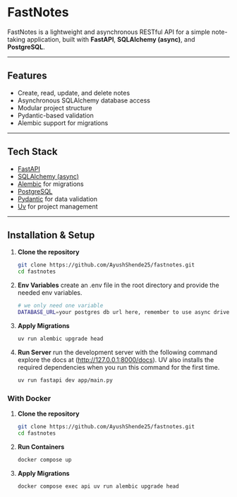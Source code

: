 #  FastNotes

FastNotes is a lightweight and asynchronous RESTful API for a simple note-taking application, built with **FastAPI**, **SQLAlchemy (async)**, and **PostgreSQL**.

---

##  Features

- Create, read, update, and delete notes
- Asynchronous SQLAlchemy database access
- Modular project structure
- Pydantic-based validation
- Alembic support for migrations

---

##  Tech Stack

- [FastAPI](https://fastapi.tiangolo.com/)
- [SQLAlchemy (async)](https://docs.sqlalchemy.org/en/20/orm/extensions/asyncio.html)
- [Alembic](https://alembic.sqlalchemy.org/en/latest/) for migrations
- [PostgreSQL](https://www.postgresql.org/)
- [Pydantic](https://docs.pydantic.dev/) for data validation
- [Uv](https://docs.astral.sh/uv/) for project management

---

##  Installation & Setup

1. **Clone the repository**
   ```bash
   git clone https://github.com/AyushShende25/fastnotes.git
   cd fastnotes
   ```

2. **Env Variables**
    create an .env file in the root directory and provide the needed env variables.
    ```sh
    # we only need one variable
    DATABASE_URL=your postgres db url here, remember to use async driver 
    ```

3. **Apply Migrations**
    ```bash
    uv run alembic upgrade head
    ```

4. **Run Server**
    run the development server with the following command explore the docs at (http://127.0.0.1:8000/docs). UV also installs the required dependencies when you run this command for the first time.
    ```bash
    uv run fastapi dev app/main.py
    ```

### With Docker

1. **Clone the repository**
   ```bash
   git clone https://github.com/AyushShende25/fastnotes.git
   cd fastnotes
   ```
2. **Run Containers**
    ```bash
    docker compose up
    ```
3. **Apply Migrations**
    ```bash
    docker compose exec api uv run alembic upgrade head
    ```